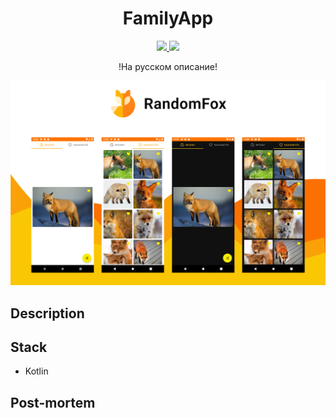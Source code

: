<h1 align="center">FamilyApp</h1>
<p align="center">
  <a href="https://github.com/RomaZykov/FamilyApp/blob/main/README.md">
    <img src="https://img.shields.io/badge/lang-en-yellow" />
  </a>
  <a href="https://github.com/RomaZykov/FamilyApp/blob/main/README.ru.md">
    <img src="https://img.shields.io/badge/%D1%8F%D0%B7%D1%8B%D0%BA-%D1%80%D1%83%D1%81%D1%81%D0%BA%D0%B8%D0%B9-orange" />
  </a>
</p>
<p align="center">
!На русском описание!
</p>
<p align="center">
<img src="https://github.com/taasonei/RandomFox/blob/master/demo/demo_screens.png">
</p>

## Description

## Stack
  - Kotlin

## Post-mortem
